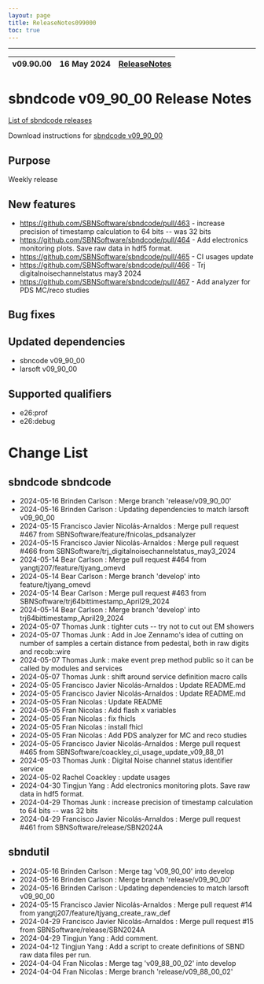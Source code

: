 ```yaml
---
layout: page
title: ReleaseNotes099000
toc: true
---
```


-----------------------------------------------------------------------------
| v09.90.00 | 16 May 2024 | [ReleaseNotes](ReleaseNotes099000.html) |
| --- | --- | --- |



sbndcode v09_90_00 Release Notes
=======================================================================================

[List of sbndcode releases](List_of_SBND_code_releases.html)

Download instructions for [sbndcode v09_90_00](http://scisoft.fnal.gov/scisoft/bundles/sbnd/v09_90_00/sbndcode-v09_90_00.html)

Purpose
---------------------------------------------------
Weekly release

New features
---------------------------------------------------
* https://github.com/SBNSoftware/sbndcode/pull/463 - increase precision of timestamp calculation to 64 bits -- was 32 bits
* https://github.com/SBNSoftware/sbndcode/pull/464 - Add electronics monitoring plots. Save raw data in hdf5 format.
* https://github.com/SBNSoftware/sbndcode/pull/465 - CI usages update
* https://github.com/SBNSoftware/sbndcode/pull/466 - Trj digitalnoisechannelstatus may3 2024
* https://github.com/SBNSoftware/sbndcode/pull/467 - Add analyzer for PDS MC/reco studies

Bug fixes
---------------------------------------------------

Updated dependencies
---------------------------------------------------
* sbncode v09_90_00
* larsoft v09_90_00

Supported qualifiers
---------------------------------------------------
* e26:prof
* e26:debug

Change List
==========================================

sbndcode sbndcode
---------------------------------------------------

* 2024-05-16  Brinden Carlson : Merge branch 'release/v09_90_00'
* 2024-05-16  Brinden Carlson : Updating dependencies to match larsoft v09_90_00
* 2024-05-15  Francisco Javier Nicolás-Arnaldos : Merge pull request #467 from SBNSoftware/feature/fnicolas_pdsanalyzer
* 2024-05-15  Francisco Javier Nicolás-Arnaldos : Merge pull request #466 from SBNSoftware/trj_digitalnoisechannelstatus_may3_2024
* 2024-05-14  Bear Carlson : Merge pull request #464 from yangtj207/feature/tjyang_omevd
* 2024-05-14  Bear Carlson : Merge branch 'develop' into feature/tjyang_omevd
* 2024-05-14  Bear Carlson : Merge pull request #463 from SBNSoftware/trj64bittimestamp_April29_2024
* 2024-05-14  Bear Carlson : Merge branch 'develop' into trj64bittimestamp_April29_2024
* 2024-05-07  Thomas Junk : tighter cuts -- try not to cut out EM showers
* 2024-05-07  Thomas Junk : Add in Joe Zennamo's idea of cutting on number of samples a certain distance from pedestal, both in raw digits and recob::wire
* 2024-05-07  Thomas Junk : make event prep method public so it can be called by modules and services
* 2024-05-07  Thomas Junk : shift around service definition macro calls
* 2024-05-05  Francisco Javier Nicolás-Arnaldos : Update README.md
* 2024-05-05  Francisco Javier Nicolás-Arnaldos : Update README.md
* 2024-05-05  Fran Nicolas : Update README
* 2024-05-05  Fran Nicolas : Add flash x variables
* 2024-05-05  Fran Nicolas : fix fhicls
* 2024-05-05  Fran Nicolas : install fhicl
* 2024-05-05  Fran Nicolas : Add PDS analyzer for MC and reco studies
* 2024-05-05  Francisco Javier Nicolás-Arnaldos : Merge pull request #465 from SBNSoftware/coackley_ci_usage_update_v09_88_01
* 2024-05-03  Thomas Junk : Digital Noise channel status identifier service
* 2024-05-02  Rachel Coackley : update usages
* 2024-04-30  Tingjun Yang : Add electronics monitoring plots. Save raw data in hdf5 format.
* 2024-04-29  Thomas Junk : increase precision of timestamp calculation to 64 bits -- was 32 bits
* 2024-04-29  Francisco Javier Nicolás-Arnaldos : Merge pull request #461 from SBNSoftware/release/SBN2024A

sbndutil 
---------------------------------------------------

* 2024-05-16  Brinden Carlson : Merge tag 'v09_90_00' into develop
* 2024-05-16  Brinden Carlson : Merge branch 'release/v09_90_00'
* 2024-05-16  Brinden Carlson : Updating dependencies to match larsoft v09_90_00
* 2024-05-15  Francisco Javier Nicolás-Arnaldos : Merge pull request #14 from yangtj207/feature/tjyang_create_raw_def
* 2024-04-29  Francisco Javier Nicolás-Arnaldos : Merge pull request #15 from SBNSoftware/release/SBN2024A
* 2024-04-29  Tingjun Yang : Add comment.
* 2024-04-12  Tingjun Yang : Add a script to create definitions of SBND raw data files per run.
* 2024-04-04  Fran Nicolas : Merge tag 'v09_88_00_02' into develop
* 2024-04-04  Fran Nicolas : Merge branch 'release/v09_88_00_02'

